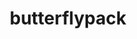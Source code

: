 ---
title: "butterflypack"
layout: cache
categories: [package, develop-2023-11-26]
meta: {"versions": ["2.4.0"], "compilers": ["cce@=15.0.1", "gcc@=10.3.0", "gcc@=11.4.0", "gcc@=9.4.0", "oneapi@=2023.2.0"], "oss": ["rhel8", "sle_hpc15", "ubuntu20.04"], "platforms": ["linux"], "targets": ["neoverse_v1", "ppc64le", "x86_64_v3", "x86_64_v4", "zen4"], "stacks": ["e4s", "e4s-cray-rhel", "e4s-cray-sles", "e4s-neoverse_v1", "e4s-oneapi", "e4s-power", "e4s-rocm-external", "root"], "num_specs": 6, "num_specs_by_stack": {"root": 6, "e4s-cray-rhel": 1, "e4s-cray-sles": 1, "e4s-neoverse_v1": 1, "e4s-power": 1, "e4s": 1, "e4s-rocm-external": 1, "e4s-oneapi": 1}}
spec_details: [{"hash": "ygogsfn7ss3bla5rhf3u5g73j4a62inj", "compiler": "cce@=15.0.1", "versions": ["2.4.0"], "os": "rhel8", "platform": "linux", "target": "zen4", "variants": ["build_system=cmake", "build_type=Release", "generator=make", "~ipo", "+openmp", "+shared"], "stacks": ["root", "e4s-cray-rhel"], "size": "-", "tarball": "https://binaries.spack.io/releases/develop-2023-11-26/build_cache/linux-rhel8-zen4/cce-15.0.1/butterflypack-2.4.0/linux-rhel8-zen4-cce-15.0.1-butterflypack-2.4.0-ygogsfn7ss3bla5rhf3u5g73j4a62inj.spack"}, {"hash": "725zvgdgscnphfxmxe33eahcx22mluv6", "compiler": "gcc@=10.3.0", "versions": ["2.4.0"], "os": "sle_hpc15", "platform": "linux", "target": "x86_64_v4", "variants": ["build_system=cmake", "build_type=Release", "generator=make", "~ipo", "+openmp", "+shared"], "stacks": ["e4s-cray-sles", "root"], "size": "-", "tarball": "https://binaries.spack.io/releases/develop-2023-11-26/build_cache/linux-sle_hpc15-x86_64_v4/gcc-10.3.0/butterflypack-2.4.0/linux-sle_hpc15-x86_64_v4-gcc-10.3.0-butterflypack-2.4.0-725zvgdgscnphfxmxe33eahcx22mluv6.spack"}, {"hash": "xhcdcvfg5b3euyivxtqjs7nmnuvnkndu", "compiler": "gcc@=11.4.0", "versions": ["2.4.0"], "os": "ubuntu20.04", "platform": "linux", "target": "neoverse_v1", "variants": ["build_system=cmake", "build_type=Release", "generator=make", "~ipo", "+openmp", "+shared"], "stacks": ["root", "e4s-neoverse_v1"], "size": "-", "tarball": "https://binaries.spack.io/releases/develop-2023-11-26/build_cache/linux-ubuntu20.04-neoverse_v1/gcc-11.4.0/butterflypack-2.4.0/linux-ubuntu20.04-neoverse_v1-gcc-11.4.0-butterflypack-2.4.0-xhcdcvfg5b3euyivxtqjs7nmnuvnkndu.spack"}, {"hash": "xzy3l7rlundv6m3kin3skhe4ye3ajnh5", "compiler": "gcc@=9.4.0", "versions": ["2.4.0"], "os": "ubuntu20.04", "platform": "linux", "target": "ppc64le", "variants": ["build_system=cmake", "build_type=Release", "generator=make", "~ipo", "+openmp", "+shared"], "stacks": ["root", "e4s-power"], "size": "-", "tarball": "https://binaries.spack.io/releases/develop-2023-11-26/build_cache/linux-ubuntu20.04-ppc64le/gcc-9.4.0/butterflypack-2.4.0/linux-ubuntu20.04-ppc64le-gcc-9.4.0-butterflypack-2.4.0-xzy3l7rlundv6m3kin3skhe4ye3ajnh5.spack"}, {"hash": "ljvf6rg36o53ub7bipwuhaoxyhnnk4ao", "compiler": "gcc@=11.4.0", "versions": ["2.4.0"], "os": "ubuntu20.04", "platform": "linux", "target": "x86_64_v3", "variants": ["build_system=cmake", "build_type=Release", "generator=make", "~ipo", "+openmp", "+shared"], "stacks": ["e4s", "e4s-rocm-external", "root"], "size": "-", "tarball": "https://binaries.spack.io/releases/develop-2023-11-26/build_cache/linux-ubuntu20.04-x86_64_v3/gcc-11.4.0/butterflypack-2.4.0/linux-ubuntu20.04-x86_64_v3-gcc-11.4.0-butterflypack-2.4.0-ljvf6rg36o53ub7bipwuhaoxyhnnk4ao.spack"}, {"hash": "hpxmkovghhaqfirgd5cici7s5zilrh7o", "compiler": "oneapi@=2023.2.0", "versions": ["2.4.0"], "os": "ubuntu20.04", "platform": "linux", "target": "x86_64_v3", "variants": ["build_system=cmake", "build_type=Release", "generator=make", "~ipo", "+openmp", "+shared"], "stacks": ["root", "e4s-oneapi"], "size": "-", "tarball": "https://binaries.spack.io/releases/develop-2023-11-26/build_cache/linux-ubuntu20.04-x86_64_v3/oneapi-2023.2.0/butterflypack-2.4.0/linux-ubuntu20.04-x86_64_v3-oneapi-2023.2.0-butterflypack-2.4.0-hpxmkovghhaqfirgd5cici7s5zilrh7o.spack"}]
---